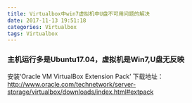 ```yaml
---
title: Virtualbox中win7虚拟机中U盘不可用问题的解决
date: 2017-11-13 19:51:18
categories: Virtualbox
tags: Virtualbox
---
```


### 主机运行多是Ubuntu17.04，虚拟机是Win7,U盘无反映
安装‘Oracle VM VirtualBox Extension Pack’
下载地址：http://www.oracle.com/technetwork/server-storage/virtualbox/downloads/index.html#extpack
